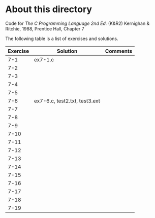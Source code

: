 # About this directory 
Code for _The C Programming Language 2nd Ed._ (K&R2) Kernighan & Ritchie, 1988, Prentice Hall, Chapter 7

The following table is a list of exercises and solutions.

|Exercise|Solution|Comments|
|--------|--------|--------|
|7-1 	 |ex7-1.c |        |
|7-2  	 |        |        |
|7-3     |        |        |
|7-4     |        |        |
|7-5     |        |        |
|7-6     |ex7-6.c, test2.txt, test3.ext |        |
|7-7     |        |        |
|7-8     |        |        |
|7-9     |        |        |
|7-10 	 |        |        |
|7-11    |        |        |
|7-12  	 |        |        |
|7-13    |        |        |
|7-14    |        |        |
|7-15    |        |        |
|7-16    |        |        |
|7-17    |        |        |
|7-18    |        |        |
|7-19    |        |        |
